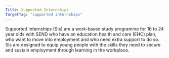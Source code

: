 ```yaml
---
Title: Supported Internships
TargetTag: "supported internships"
---
```

Supported Internships (SIs) are a work-based study programme for 16 to 24 year olds with SEND who have an education health and care (EHC) plan, who want to move into employment and who need extra support to do so. SIs are designed to equip young people with the skills they need to secure and sustain employment through learning in the workplace.
